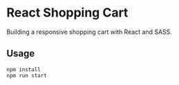 # React Shopping Cart

Building a responsive shopping cart with React and SASS.

## Usage

```
npm install
npm run start
```
